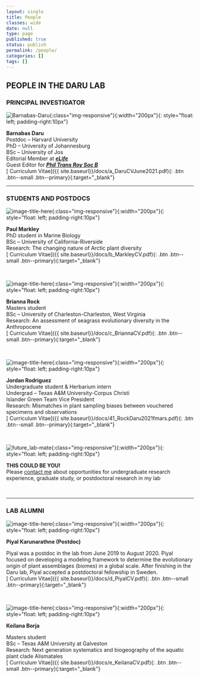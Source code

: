 ```yaml
---
layout: single
title: People
classes: wide
date: null
type: page
published: true
status: publish
permalink: /people/
categories: []
tags: []
---
```



## PEOPLE IN THE DARU LAB
### PRINCIPAL INVESTIGATOR

![Barnabas-Daru](/assets/images/barnabas.jpg){:class="img-responsive"}{:width="200px"}{: style="float: left; padding-right:10px"}

**Barnabas Daru**   
Postdoc – Harvard University<br>
PhD – University of Johannesburg<br>
BSc – University of Jos<br>
Editorial Member at [**_eLife_**](https://elifesciences.org/about/people/ecology)<br>
Guest Editor for [**_Phil Trans Roy Soc B_**](http://rstb.royalsocietypublishing.org/content/374/1763)<br>
[<i class="fa fa-paperclip" aria-hidden="true"></i> Curriculum Vitae]({{ site.baseurl}}/docs/a_DaruCVJune2021.pdf){: .btn .btn--small .btn--primary}{:target="_blank"}

---

### STUDENTS AND POSTDOCS

![image-title-here](/images/paul.jpg){:class="img-responsive"}{:width="200px"}{: style="float: left; padding-right:10px"}

**Paul Markley**   
PhD student in Marine Biology   
BSc – University of California-Riverside   
Research: The changing nature of Arctic plant diversity<br>
[<i class="fa fa-paperclip" aria-hidden="true"></i> Curriculum Vitae]({{ site.baseurl}}/docs/b_MarkleyCV.pdf){: .btn .btn--small .btn--primary}{:target="_blank"}

<br clear="left"/>

![image-title-here](/images/brianna.jpg){:class="img-responsive"}{:width="200px"}{: style="float: left; padding-right:10px"}

**Brianna Rock**   
Masters student   
BSc – University of Charleston-Charleston, West Virginia   
Research: An assessment of seagrass evolutionary diversity in the Anthropocene<br>
[<i class="fa fa-paperclip" aria-hidden="true"></i> Curriculum Vitae]({{ site.baseurl}}/docs/c_BriannaCV.pdf){: .btn .btn--small .btn--primary}{:target="_blank"} 

<br clear="left"/>

![image-title-here](/images/jordan.jpg){:class="img-responsive"}{:width="200px"}{: style="float: left; padding-right:10px"}

**Jordan Rodriguez**   
Undergraduate student & Herbarium intern   
Undergrad – Texas A&M University-Corpus Christi   
Islander Green Team Vice President   
Research: Mismatches in plant sampling biases between vouchered specimens and observations<br>
[<i class="fa fa-paperclip" aria-hidden="true"></i> Curriculum Vitae]({{ site.baseurl}}/docs/41_RockDaru2021fmars.pdf){: .btn .btn--small .btn--primary}{:target="_blank"}

<br clear="left"/>

![future_lab-mate](/images/you.jpg){:class="img-responsive"}{:width="200px"}{: style="float: left; padding-right:10px"}

**THIS COULD BE YOU!**   
Please <a target="_blank" rel="noopener noreferrer" href = "mailto: barnabas.daru@tamucc.edu">contact me</a> about opportunities for undergraduate research experience, graduate study, or postdoctoral research in my lab<br> 

<br clear="left"/>

---
### LAB ALUMNI

![image-title-here](/images/piyal.jpg){:class="img-responsive"}{:width="200px"}{: style="float: left; padding-right:10px"}

**Piyal Karunarathne (Postdoc)**

Piyal was a postdoc in the lab from June 2019 to August 2020. Piyal focused on developing a modeling framework to determine the evolutionary origin of plant assemblages (biomes) in a global scale. After finishing in the Daru lab, Piyal accepted a postdoctoral fellowship in Sweden.<br>
[<i class="fa fa-paperclip" aria-hidden="true"></i> Curriculum Vitae]({{ site.baseurl}}/docs/d_PiyalCV.pdf){: .btn .btn--small .btn--primary}{:target="_blank"}

<br clear="left"/>

![image-title-here](/images/keilana.jpg){:class="img-responsive"}{:width="200px"}{: style="float: left; padding-right:10px"}

**Keilana Borja**

Masters student   
BSc – Texas A&M University at Galveston   
Research: Next generation systematics and biogeography of the aquatic plant clade Alismatales<br>
[<i class="fa fa-paperclip" aria-hidden="true"></i> Curriculum Vitae]({{ site.baseurl}}/docs/e_KeilanaCV.pdf){: .btn .btn--small .btn--primary}{:target="_blank"}

<br clear="left"/>
